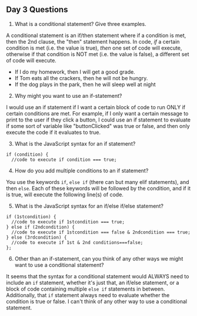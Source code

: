 ## Day 3 Questions

1. What is a conditional statement? Give three examples.  

  A conditional statement is an if/then statement where if a condition is met, then the 2nd clause, the "then" statement happens. In code, *if* a certain condition is met (i.e. the value is true), *then* one set of code will execute, otherwise if that condition is NOT met (i.e. the value is false), a different set of code will execute.

  - If I do my homework, then I will get a good grade.
  - If Tom eats all the crackers, then he will not be hungry.
  - If the dog plays in the park, then he will sleep well at night


2. Why might you want to use an if-statement?

  I would use an if statement if I want a certain block of code to run ONLY if certain conditions are met. For example, if I only want a certain message to print to the user if they click a button, I could use an if statement to evaluate if some sort of variable like "buttonClicked" was true or false, and then only execute the code if it evaluates to true.

3. What is the JavaScript syntax for an if statement?
```
if (condition) {
  //code to execute if condition === true;
```
4. How do you add multiple conditions to an if statement?

  You use the keywords `if`, `else if` (there can but many elif statements), and then `else`. Each of these keywords will be followed by the condition, and if it is true, will execute the following line(s) of code.

5. What is the JavaScript syntax for an if/else if/else statement?
```
if (1stcondition) {
  //code to execute if 1stcondition === true;
} else if (2ndcondition) {
  //code to execute if 1stcondition === false & 2ndcondition === true;
} else (3rdcondition) {
  //code to execute if 1st & 2nd conditions===false;
};
```

6. Other than an if-statement, can you think of any other ways we might want to use a conditional statement?

  It seems that the syntax for a conditional statement would ALWAYS need to include an `if` statement, whether it's just that, an if/else statement, or a block of code containing multiple `else if` statements in between. Additionally, that `if` statement always need to evaluate whether the condition is true or false. I can't think of any other way to use a conditional statement. 
